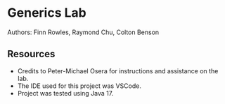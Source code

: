 # Generics Lab

Authors: Finn Rowles, Raymond Chu, Colton Benson

## Resources

*   Credits to Peter-Michael Osera for instructions and assistance on the lab.
*   The IDE used for this project was VSCode.  
*   Project was tested using Java 17. 
